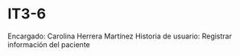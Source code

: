 # IT3-6

Encargado: Carolina Herrera Martínez
Historia de usuario: Registrar información del paciente